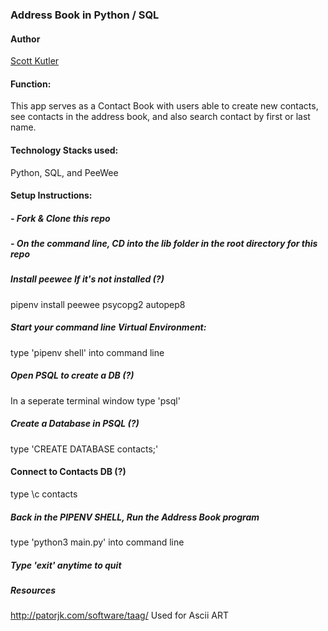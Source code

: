 ### Address Book in Python / SQL

#### Author

[Scott Kutler](scott.kutler@gmail.com)

#### Function:

This app serves as a Contact Book with users able to create new contacts, see contacts in the address book, and also search contact by first or last name.

#### Technology Stacks used:

Python, SQL, and PeeWee

#### Setup Instructions:

##### - Fork & Clone this repo

##### - On the command line, CD into the lib folder in the root directory for this repo

##### Install peewee If it's not installed (?)

pipenv install peewee psycopg2 autopep8

##### Start your command line Virtual Environment:

type 'pipenv shell' into command line

##### Open PSQL to create a DB (?)

In a seperate terminal window type 'psql'

##### Create a Database in PSQL (?)

type 'CREATE DATABASE contacts;'

#### Connect to Contacts DB (?)

type \c contacts

##### Back in the PIPENV SHELL, Run the Address Book program

type 'python3 main.py' into command line

##### Type 'exit' anytime to quit

##### Resources

http://patorjk.com/software/taag/ Used for Ascii ART
